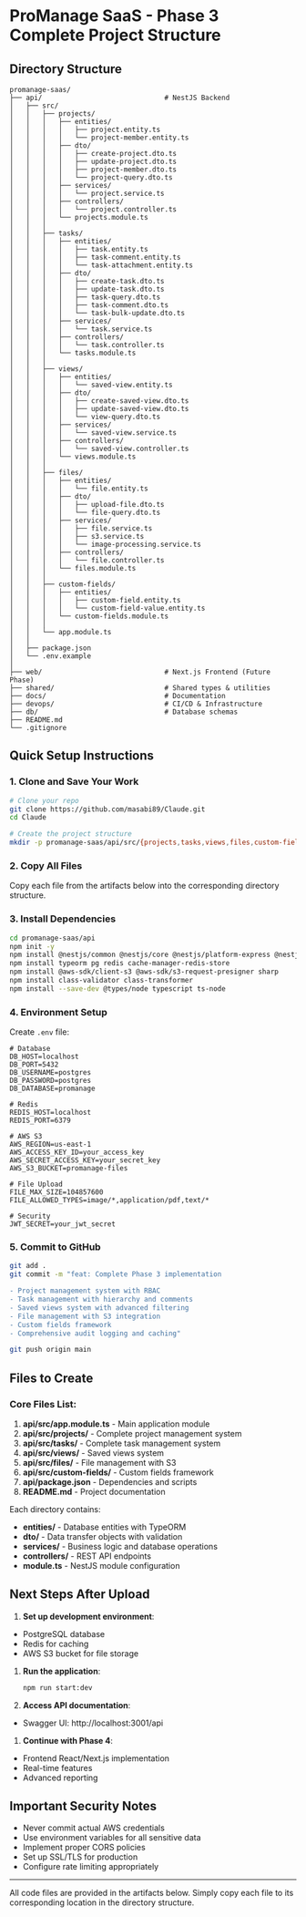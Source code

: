 # ProManage SaaS - Phase 3 Complete Project Structure

## Directory Structure

```
promanage-saas/
├── api/                              # NestJS Backend
│   ├── src/
│   │   ├── projects/
│   │   │   ├── entities/
│   │   │   │   ├── project.entity.ts
│   │   │   │   └── project-member.entity.ts
│   │   │   ├── dto/
│   │   │   │   ├── create-project.dto.ts
│   │   │   │   ├── update-project.dto.ts
│   │   │   │   ├── project-member.dto.ts
│   │   │   │   └── project-query.dto.ts
│   │   │   ├── services/
│   │   │   │   └── project.service.ts
│   │   │   ├── controllers/
│   │   │   │   └── project.controller.ts
│   │   │   └── projects.module.ts
│   │   │
│   │   ├── tasks/
│   │   │   ├── entities/
│   │   │   │   ├── task.entity.ts
│   │   │   │   ├── task-comment.entity.ts
│   │   │   │   └── task-attachment.entity.ts
│   │   │   ├── dto/
│   │   │   │   ├── create-task.dto.ts
│   │   │   │   ├── update-task.dto.ts
│   │   │   │   ├── task-query.dto.ts
│   │   │   │   ├── task-comment.dto.ts
│   │   │   │   └── task-bulk-update.dto.ts
│   │   │   ├── services/
│   │   │   │   └── task.service.ts
│   │   │   ├── controllers/
│   │   │   │   └── task.controller.ts
│   │   │   └── tasks.module.ts
│   │   │
│   │   ├── views/
│   │   │   ├── entities/
│   │   │   │   └── saved-view.entity.ts
│   │   │   ├── dto/
│   │   │   │   ├── create-saved-view.dto.ts
│   │   │   │   ├── update-saved-view.dto.ts
│   │   │   │   └── view-query.dto.ts
│   │   │   ├── services/
│   │   │   │   └── saved-view.service.ts
│   │   │   ├── controllers/
│   │   │   │   └── saved-view.controller.ts
│   │   │   └── views.module.ts
│   │   │
│   │   ├── files/
│   │   │   ├── entities/
│   │   │   │   └── file.entity.ts
│   │   │   ├── dto/
│   │   │   │   ├── upload-file.dto.ts
│   │   │   │   └── file-query.dto.ts
│   │   │   ├── services/
│   │   │   │   ├── file.service.ts
│   │   │   │   ├── s3.service.ts
│   │   │   │   └── image-processing.service.ts
│   │   │   ├── controllers/
│   │   │   │   └── file.controller.ts
│   │   │   └── files.module.ts
│   │   │
│   │   ├── custom-fields/
│   │   │   ├── entities/
│   │   │   │   ├── custom-field.entity.ts
│   │   │   │   └── custom-field-value.entity.ts
│   │   │   └── custom-fields.module.ts
│   │   │
│   │   └── app.module.ts
│   │
│   ├── package.json
│   └── .env.example
│
├── web/                              # Next.js Frontend (Future Phase)
├── shared/                           # Shared types & utilities
├── docs/                             # Documentation
├── devops/                           # CI/CD & Infrastructure
├── db/                               # Database schemas
├── README.md
└── .gitignore
```

## Quick Setup Instructions

### 1. Clone and Save Your Work

```bash
# Clone your repo
git clone https://github.com/masabi89/Claude.git
cd Claude

# Create the project structure
mkdir -p promanage-saas/api/src/{projects,tasks,views,files,custom-fields}/{entities,dto,services,controllers}
```

### 2. Copy All Files

Copy each file from the artifacts below into the corresponding directory structure.

### 3. Install Dependencies

```bash
cd promanage-saas/api
npm init -y
npm install @nestjs/common @nestjs/core @nestjs/platform-express @nestjs/typeorm @nestjs/config @nestjs/swagger @nestjs/cache-manager @nestjs/throttler @nestjs/schedule
npm install typeorm pg redis cache-manager-redis-store
npm install @aws-sdk/client-s3 @aws-sdk/s3-request-presigner sharp
npm install class-validator class-transformer
npm install --save-dev @types/node typescript ts-node
```

### 4. Environment Setup

Create `.env` file:

```env
# Database
DB_HOST=localhost
DB_PORT=5432
DB_USERNAME=postgres
DB_PASSWORD=postgres
DB_DATABASE=promanage

# Redis
REDIS_HOST=localhost
REDIS_PORT=6379

# AWS S3
AWS_REGION=us-east-1
AWS_ACCESS_KEY_ID=your_access_key
AWS_SECRET_ACCESS_KEY=your_secret_key
AWS_S3_BUCKET=promanage-files

# File Upload
FILE_MAX_SIZE=104857600
FILE_ALLOWED_TYPES=image/*,application/pdf,text/*

# Security
JWT_SECRET=your_jwt_secret
```

### 5. Commit to GitHub

```bash
git add .
git commit -m "feat: Complete Phase 3 implementation

- Project management system with RBAC
- Task management with hierarchy and comments
- Saved views system with advanced filtering
- File management with S3 integration
- Custom fields framework
- Comprehensive audit logging and caching"

git push origin main
```

## Files to Create

### Core Files List:

1. **api/src/app.module.ts** - Main application module
1. **api/src/projects/** - Complete project management system
1. **api/src/tasks/** - Complete task management system
1. **api/src/views/** - Saved views system
1. **api/src/files/** - File management with S3
1. **api/src/custom-fields/** - Custom fields framework
1. **api/package.json** - Dependencies and scripts
1. **README.md** - Project documentation

Each directory contains:

- **entities/** - Database entities with TypeORM
- **dto/** - Data transfer objects with validation
- **services/** - Business logic and database operations
- **controllers/** - REST API endpoints
- **module.ts** - NestJS module configuration

## Next Steps After Upload

1. **Set up development environment**:
- PostgreSQL database
- Redis for caching
- AWS S3 bucket for file storage
1. **Run the application**:
   
   ```bash
   npm run start:dev
   ```
1. **Access API documentation**:
- Swagger UI: http://localhost:3001/api
1. **Continue with Phase 4**:
- Frontend React/Next.js implementation
- Real-time features
- Advanced reporting

## Important Security Notes

- Never commit actual AWS credentials
- Use environment variables for all sensitive data
- Implement proper CORS policies
- Set up SSL/TLS for production
- Configure rate limiting appropriately

-----

All code files are provided in the artifacts below. Simply copy each file to its corresponding location in the directory structure.